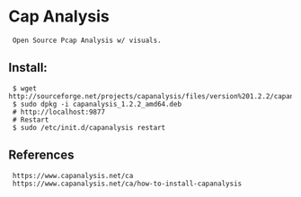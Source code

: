 Cap Analysis
=====

     Open Source Pcap Analysis w/ visuals. 

Install:
--------

     $ wget http://sourceforge.net/projects/capanalysis/files/version%201.2.2/capanalysis_1.2.2_amd64.deb/download
     $ sudo dpkg -i capanalysis_1.2.2_amd64.deb
     # http://localhost:9877
     # Restart
     $ sudo /etc/init.d/capanalysis restart


References
----------

     https://www.capanalysis.net/ca
     https://www.capanalysis.net/ca/how-to-install-capanalysis
